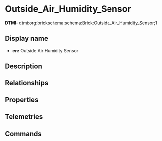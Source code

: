 # Outside_Air_Humidity_Sensor
**DTMI:** dtmi:org:brickschema:schema:Brick:Outside_Air_Humidity_Sensor;1
## Display name
- **en:** Outside Air Humidity Sensor
## Description
## Relationships
## Properties
## Telemetries
## Commands
